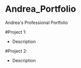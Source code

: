 # Andrea_Portfolio
Andrea's Professional Portfolio

#Project 1: 
- Description


#Project 2: 
- Description 
